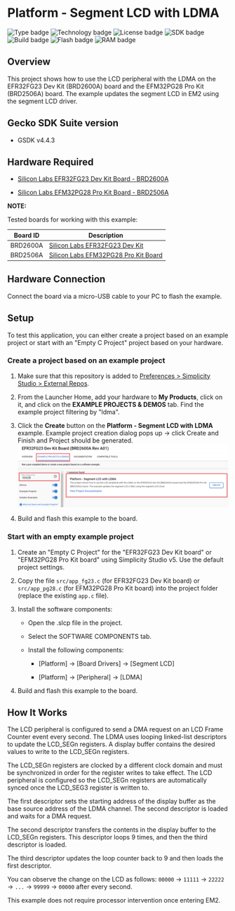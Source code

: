 # Platform - Segment LCD with LDMA #

![Type badge](https://img.shields.io/badge/dynamic/json?url=https://raw.githubusercontent.com/SiliconLabs/application_examples_ci/master/platform_applications/platform_segmentLCD_ldma_common.json&label=Type&query=type&color=green)
![Technology badge](https://img.shields.io/badge/dynamic/json?url=https://raw.githubusercontent.com/SiliconLabs/application_examples_ci/master/platform_applications/platform_segmentLCD_ldma_common.json&label=Technology&query=technology&color=green)
![License badge](https://img.shields.io/badge/dynamic/json?url=https://raw.githubusercontent.com/SiliconLabs/application_examples_ci/master/platform_applications/platform_segmentLCD_ldma_common.json&label=License&query=license&color=green)
![SDK badge](https://img.shields.io/badge/dynamic/json?url=https://raw.githubusercontent.com/SiliconLabs/application_examples_ci/master/platform_applications/platform_segmentLCD_ldma_common.json&label=SDK&query=sdk&color=green)
![Build badge](https://img.shields.io/endpoint?url=https://raw.githubusercontent.com/SiliconLabs/application_examples_ci/master/platform_applications/platform_segmentLCD_ldma_build_status.json)
![Flash badge](https://img.shields.io/badge/dynamic/json?url=https://raw.githubusercontent.com/SiliconLabs/application_examples_ci/master/platform_applications/platform_segmentLCD_ldma_common.json&label=Flash&query=flash&color=blue)
![RAM badge](https://img.shields.io/badge/dynamic/json?url=https://raw.githubusercontent.com/SiliconLabs/application_examples_ci/master/platform_applications/platform_segmentLCD_ldma_common.json&label=RAM&query=ram&color=blue)
## Overview ##

This project shows how to use the LCD peripheral with the LDMA on the EFR32FG23 Dev Kit (BRD2600A) board and the EFM32PG28 Pro Kit (BRD2506A) board. The example updates the segment LCD in EM2 using the segment LCD driver.

## Gecko SDK Suite version ##

- GSDK v4.4.3

## Hardware Required ##

- [Silicon Labs EFR32FG23 Dev Kit Board - BRD2600A ](https://www.silabs.com/development-tools/wireless/proprietary/efr32fg23-868-915-mhz-14-dbm-dev-kit?tab=overview)

- [Silicon Labs EFM32PG28 Pro Kit Board - BRD2506A](https://www.silabs.com/development-tools/mcu/32-bit/efm32pg28-pro-kit?tab=overview)

**NOTE:**

Tested boards for working with this example:

| Board ID | Description  |
| ---------------------- | ------ |
| BRD2600A | [Silicon Labs EFR32FG23 Dev Kit ](https://www.silabs.com/development-tools/wireless/proprietary/efr32fg23-868-915-mhz-14-dbm-dev-kit?tab=overview)    |
| BRD2506A | [Silicon Labs EFM32PG28 Pro Kit Board](https://www.silabs.com/development-tools/mcu/32-bit/efm32pg28-pro-kit?tab=overview)  |

## Hardware Connection ##

Connect the board via a micro-USB cable to your PC to flash the example.

## Setup ##

To test this application, you can either create a project based on an example project or start with an "Empty C Project" project based on your hardware.

### Create a project based on an example project ###

1. Make sure that this repository is added to [Preferences > Simplicity Studio > External Repos](https://docs.silabs.com/simplicity-studio-5-users-guide/latest/ss-5-users-guide-about-the-launcher/welcome-and-device-tabs).

2. From the Launcher Home, add your hardware to **My Products**, click on it, and click on the **EXAMPLE PROJECTS & DEMOS** tab. Find the example project filtering by "ldma".
  
3. Click the **Create** button on the **Platform - Segment LCD with LDMA** example. Example project creation dialog pops up -> click Create and Finish and Project should be generated.
![create_project](image/create_project.png)

4. Build and flash this example to the board.

### Start with an empty example project ###

1. Create an "Empty C Project" for the "EFR32FG23 Dev Kit board" or "EFM32PG28 Pro Kit board" using Simplicity Studio v5. Use the default project settings.

2. Copy the file `src/app_fg23.c` (for EFR32FG23 Dev Kit board) or `src/app_pg28.c` (for EFM32PG28 Pro Kit board) into the project folder (replace the existing `app.c` file).

3. Install the software components:

    - Open the .slcp file in the project.

    - Select the SOFTWARE COMPONENTS tab.

    - Install the following components:

        - [Platform] → [Board Drivers] → [Segment LCD]

        - [Platform] → [Peripheral] → [LDMA]

4. Build and flash this example to the board.

## How It Works ##

The LCD peripheral is configured to send a DMA request on an LCD Frame Counter event every second. The LDMA uses looping linked-list descriptors to update the LCD_SEGn registers. A display buffer contains the desired values to write to the LCD_SEGn registers.

The LCD_SEGn registers are clocked by a different clock domain and must be synchronized in order for the register writes to take effect. The LCD peripheral is configured so the LCD_SEGn registers are automatically synced once the LCD_SEG3 register is written to.

The first descriptor sets the starting address of the display buffer as the base source address of the LDMA channel. The second descriptor is loaded and waits for a DMA request.

The second descriptor transfers the contents in the display buffer to the LCD_SEGn registers. This descriptor loops 9 times, and then the third descriptor is loaded.

The third descriptor updates the loop counter back to 9 and then loads the first descriptor.

You can observe the change on the LCD as follows: `00000` -> `11111` -> `22222` -> `...` -> `99999` -> `00000` after every second. 

This example does not require processor intervention once entering EM2.
